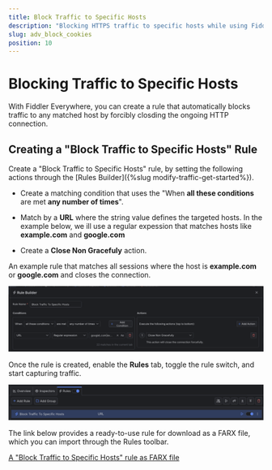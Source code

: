 ```yaml
---
title: Block Traffic to Specific Hosts
description: "Blocking HTTPS traffic to specific hosts while using Fiddler's rules."
slug: adv_block_cookies
position: 10
---
```


# Blocking Traffic to Specific Hosts



With Fiddler Everywhere, you can create a rule that automatically blocks traffic to any matched host by forcibly closding the ongoing HTTP connection.

## Creating a "Block Traffic to Specific Hosts" Rule

Create a "Block Traffic to Specific Hosts" rule, by setting the following actions through the [Rules Builder]({%slug modify-traffic-get-started%}).

- Create a matching condition that uses the "When **all these conditions** are met **any number of times**". 

- Match by a **URL** where the string value defines the targeted hosts. In the example below, we ill use a regular expession that matches hosts like **example.com** and **google.com**

- Create a **Close Non Gracefuly** action.


An example rule that matches all sessions where the host is **example.com** or **google.com** and closes the connection.

![Creating "Block Traffic to Specific Hosts" rule](../../images/advanced/adv-block-specific-hosts.png)

Once the rule is created, enable the **Rules** tab, toggle the rule switch, and start capturing traffic.

![Activating the "Block Traffic to Specific Hosts" rule](../../images/advanced/adv-block-specific-hosts-active.png)

The link below provides a ready-to-use rule for download as a FARX file, which you can import through the Rules toolbar.

[A "Block Traffic to Specific Hosts" rule as FARX file](https://github.com/telerik/fiddler-everywhere/rules/tooling/block-traffic-to-specific-hosts)
 
 